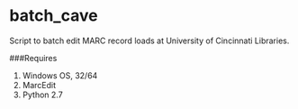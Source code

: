 batch\_cave
===========

Script to batch edit MARC record loads at University of Cincinnati Libraries. 

###Requires
1. Windows OS, 32/64
1. MarcEdit
1. Python 2.7
